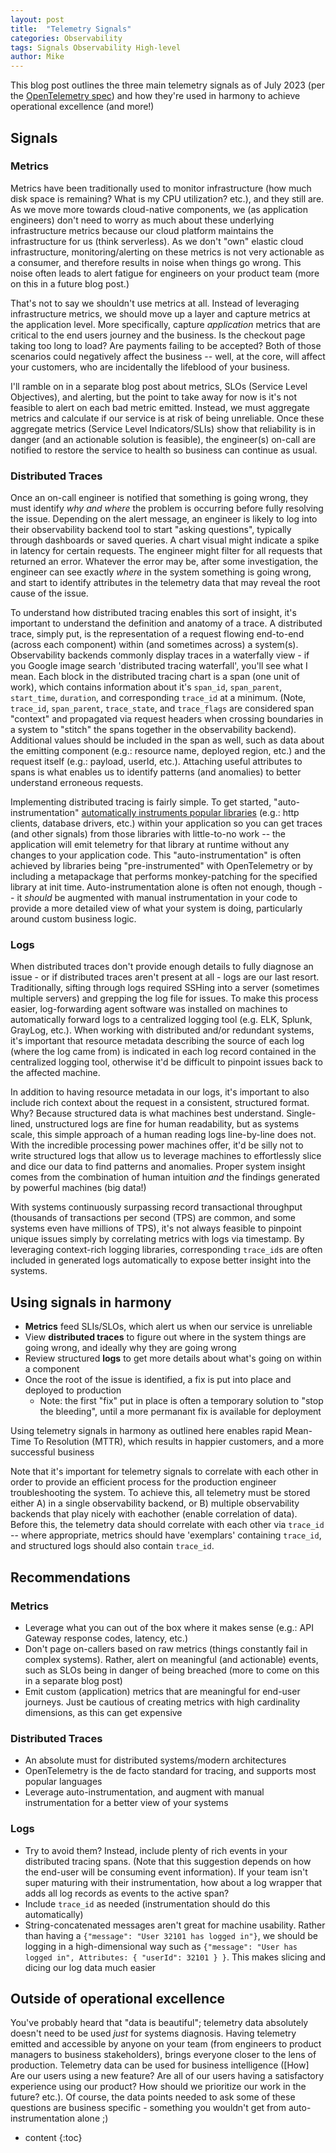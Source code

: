 ```yaml
---
layout: post
title:  "Telemetry Signals"
categories: Observability
tags: Signals Observability High-level
author: Mike
---
```


This blog post outlines the three main telemetry signals as of July 2023 (per the [OpenTelemetry spec](https://opentelemetry.io/docs/concepts/signals/)) and how they're used in harmony to achieve operational excellence (and more!)

## Signals

### Metrics
Metrics have been traditionally used to monitor infrastructure (how much disk space is remaining? What is my CPU utilization? etc.), and they still are. As we move more towards cloud-native components, we (as application engineers) don't need to worry as much about these underlying infrastructure metrics because our cloud platform maintains the infrastructure for us (think serverless). As we don't "own" elastic cloud infrastructure, monitoring/alerting on these metrics is not very actionable as a consumer, and therefore results in noise when things go wrong. This noise often leads to alert fatigue for engineers on your product team (more on this in a future blog post.)

That's not to say we shouldn't use metrics at all. Instead of leveraging infrastructure metrics, we should move up a layer and capture metrics at the application level. More specifically, capture *application* metrics that are critical to the end users journey and the business. Is the checkout page taking too long to load? Are payments failing to be accepted? Both of those scenarios could negatively affect the business -- well, at the core, will affect your customers, who are incidentally the lifeblood of your business.

<!-- Does that mean we should alert each time a request is slow, or for each error a user experiences? Heck no! Doing so would result in alert fatigue and distractions from higher priority initiatives. In a world of modern architectures and distributed systems, things are constantly failing (a lot of them are hidden from us thanks to fault-tolerance). We must accept failure as normal, and be intentional about what we alert on. -->

I'll ramble on in a separate blog post about metrics, SLOs (Service Level Objectives), and alerting, but the point to take away for now is it's not feasible to alert on each bad metric emitted. Instead, we must aggregate metrics and calculate if our service is at risk of being unreliable. Once these aggregate metrics (Service Level Indicators/SLIs) show that reliability is in danger (and an actionable solution is feasible), the engineer(s) on-call are notified to restore the service to health so business can continue as usual.

### Distributed Traces
Once an on-call engineer is notified that something is going wrong, they must identify *why and where* the problem is occurring before fully resolving the issue. Depending on the alert message, an engineer is likely to log into their observability backend tool to start "asking questions", typically through dashboards or saved queries. A chart visual might indicate a spike in latency for certain requests. The engineer might filter for all requests that returned an error. Whatever the error may be, after some investigation, the engineer can see exactly *where* in the system something is going wrong, and start to identify attributes in the telemetry data that may reveal the root cause of the issue.<!-- While [most outages are caused by some kind of change](https://sre.google/sre-book/introduction/#:~:text=most%20outages%20are%20caused%20by%20some%20kind%20of%20change)-->

To understand how distributed tracing enables this sort of insight, it's important to understand the definition and anatomy of a trace. A distributed trace, simply put, is the representation of a request flowing end-to-end (across each component) within (and sometimes across) a system(s). Observability backends commonly display traces in a waterfally view - if you Google image search 'distributed tracing waterfall', you'll see what I mean. Each block in the distributed tracing chart is a span (one unit of work), which contains information about it's `span_id`, `span_parent`, `start_time`, `duration`, and corresponding `trace_id` at a minimum. (Note, `trace_id`, `span_parent`, `trace_state`, and `trace_flags` are considered span "context" and propagated via request headers when crossing boundaries in a system to "stitch" the spans together in the observability backend). Additional values should be included in the span as well, such as data about the emitting component (e.g.: resource name, deployed region, etc.) and the request itself (e.g.: payload, userId, etc.). Attaching useful attributes to spans is what enables us to identify patterns (and anomalies) to better understand erroneous requests.

Implementing distributed tracing is fairly simple. To get started, "auto-instrumentation" [automatically instruments popular libraries](https://opentelemetry.io/ecosystem/registry/?component=instrumentation&language=js) (e.g.: http clients, database drivers, etc.) within your application so you can get traces (and other signals) from those libraries with little-to-no work -- the application will emit telemetry for that library at runtime without any changes to your application code. This "auto-instrumentation" is often achieved by libraries being "pre-instrumented" with OpenTelemetry or by including a metapackage that performs monkey-patching for the specified library at init time. Auto-instrumentation alone is often not enough, though -- it *should* be augmented with manual instrumentation in your code to provide a more detailed view of what your system is doing, particularly around custom business logic.

### Logs
When distributed traces don't provide enough details to fully diagnose an issue - or if distributed traces aren't present at all - logs are our last resort. Traditionally, sifting through logs required SSHing into a server (sometimes multiple servers) and grepping the log file for issues. To make this process easier, log-forwarding agent software was installed on machines to automatically forward logs to a centralized logging tool (e.g. ELK, Splunk, GrayLog, etc.). When working with distributed and/or redundant systems, it's important that resource metadata describing the source of each log (where the log came from) is indicated in each log record contained in the centralized logging tool, otherwise it'd be difficult to pinpoint issues back to the affected machine. 

In addition to having resource metadata in our logs, it's important to also include rich context about the request in a consistent, structured format. Why? Because structured data is what machines best understand. Single-lined, unstructured logs are fine for human readability, but as systems scale, this simple approach of a human reading logs line-by-line does not. With the incredible processing power machines offer, it'd be silly not to write structured logs that allow us to leverage machines to effortlessly slice and dice our data to find patterns and anomalies. Proper system insight comes from the combination of human intuition *and* the findings generated by powerful machines (big data!)

With systems continuously surpassing record transactional throughput (thousands of transactions per second (TPS) are common, and some systems even have millions of TPS), it's not always feasible to pinpoint unique issues simply by correlating metrics with logs via timestamp. By leveraging context-rich logging libraries, corresponding `trace_id`s are often included in generated logs automatically to expose better insight into the systems.

## Using signals in harmony
- **Metrics** feed SLIs/SLOs, which alert us when our service is unreliable
- View **distributed traces** to figure out where in the system things are going wrong, and ideally why they are going wrong
- Review structured **logs** to get more details about what's going on within a component
- Once the root of the issue is identified, a fix is put into place and deployed to production
  - Note: the first "fix" put in place is often a temporary solution to "stop the bleeding", until a more permanant fix is available for deployment

Using telemetry signals in harmony as outlined here enables rapid Mean-Time To Resolution (MTTR), which results in happier customers, and a more successful business

Note that it's important for telemetry signals to correlate with each other in order to provide an efficient process for the production engineer troubleshooting the system. To achieve this, all telemetry must be stored either A) in a single observability backend, or B) multiple observability backends that play nicely with eachother (enable correlation of data). Before this, the telemetry data should correlate with each other via `trace_id` -- where appropriate, metrics should have 'exemplars' containing `trace_id`, and structured logs should also contain `trace_id`.

## Recommendations
### Metrics
- Leverage what you can out of the box where it makes sense (e.g.: API Gateway response codes, latency, etc.)
- Don't page on-callers based on raw metrics (things constantly fail in complex systems). Rather, alert on meaningful (and actionable) events, such as SLOs being in danger of being breached (more to come on this in a separate blog post)
- Emit custom (application) metrics that are meaningful for end-user journeys. Just be cautious of creating metrics with high cardinality dimensions, as this can get expensive

### Distributed Traces
- An absolute must for distributed systems/modern architectures
- OpenTelemetry is the de facto standard for tracing, and supports most popular languages
- Leverage auto-instrumentation, and augment with manual instrumentation for a better view of your systems

### Logs
- Try to avoid them? Instead, include plenty of rich events in your distributed tracing spans. (Note that this suggestion depends on how the end-user will be consuming event information). If your team isn't super maturing with their instrumentation, how about a log wrapper that adds all log records as events to the active span?
- Include `trace_id` as needed (instrumentation should do this automatically)
- String-concatenated messages aren't great for machine usability. Rather than having a `{"message": "User 32101 has logged in"}`, we should be logging in a high-dimensional way such as `{"message": "User has logged in", Attributes: { "userId": 32101 } }`. This makes slicing and dicing our log data much easier

## Outside of operational excellence
You've probably heard that "data is beautiful"; telemetry data absolutely doesn't need to be used *just* for systems diagnosis. Having telemetry emitted and accessible by anyone on your team (from engineers to product managers to business stakeholders), brings everyone closer to the lens of production. Telemetry data can be used for business intelligence ([How] Are our users using a new feature? Are all of our users having a satisfactory experience using our product? How should we prioritize our work in the future? etc.). Of course, the data points needed to ask some of these questions are business specific - something you wouldn't get from auto-instrumentation alone ;)

* content
{:toc}


